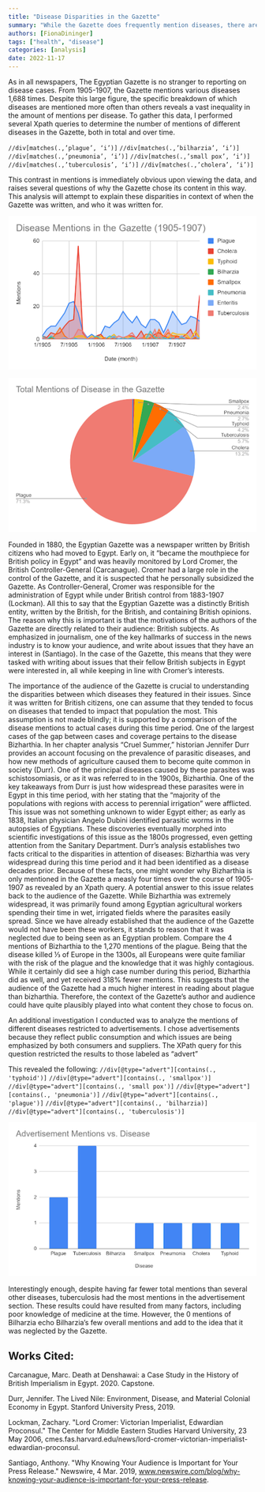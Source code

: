 ```yaml
---
title: "Disease Disparities in the Gazette"
summary: "While the Gazette does frequently mention diseases, there are huge differences in how often different diseases are mentioned. This analysis digs into why that may have occurred."
authors: [FionaDininger]
tags: ["health", "disease"]
categories: [analysis]
date: 2022-11-17
---
```

As in all newspapers, The Egyptian Gazette is no stranger to reporting on disease cases. From 1905-1907, the Gazette mentions various diseases 1,688 times. Despite this large figure, the specific breakdown of which diseases are mentioned more often than others reveals a vast inequality in the amount of mentions per disease. To gather this data, I performed several Xpath queries to determine the number of mentions of different diseases in the Gazette, both in total and over time.

`//div[matches(.,’plague’, ‘i’)]`
`//div[matches(.,’bilharzia’, ‘i’)]`
`//div[matches(.,’pneumonia’, ‘i’)]`
`//div[matches(.,’small pox’, ‘i’)]`
`//div[matches(.,’tuberculosis’, ‘i’)]`
`//div[matches(.,’cholera’, ‘i’)]`

This contrast in mentions is immediately obvious upon viewing the data, and raises several questions of why the Gazette chose its content in this way. This analysis will attempt to explain these disparities in context of when the Gazette was written, and who it was written for.

![1](chart1.png "Total mentions of many of the diseases in the Gazette.")

![2](chart2.png "Total mentions of many of the diseases in the Gazette by month over time.")

Founded in 1880, the Egyptian Gazette was a newspaper written by British citizens who had moved to Egypt. Early on, it “became the mouthpiece for British policy in Egypt” and was heavily monitored by Lord Cromer, the British Controller-General (Carcanague). Cromer had a large role in the control of the Gazette, and it is suspected that he personally subsidized the Gazette. As Controller-General, Cromer was responsible for the administration of Egypt while under British control from 1883-1907 (Lockman). All this to say that the Egyptian Gazette was a distinctly British entity, written by the British, for the British, and containing British opinions. The reason why this is important is that the motivations of the authors of the Gazette are directly related to their audience: British subjects. As emphasized in journalism, one of the key hallmarks of success in the news industry is to know your audience, and write about issues that they have an interest in (Santiago). In the case of the Gazette, this means that they were tasked with writing about issues that their fellow British subjects in Egypt were interested in, all while keeping in line with Cromer’s interests.

The importance of the audience of the Gazette is crucial to understanding the disparities between which diseases they featured in their issues. Since it was written for British citizens, one can assume that they tended to focus on diseases that tended to impact that population the most. This assumption is not made blindly; it is supported by a comparison of the disease mentions to actual cases during this time period. One of the largest cases of the gap between cases and coverage pertains to the disease Bizharthia. In her chapter analysis “Cruel Summer,” historian Jennifer Durr provides an account focusing on the prevalence of parasitic diseases, and how new methods of agriculture caused them to become quite common in society (Durr). One of the principal diseases caused by these parasites was schistosomiasis, or as it was referred to in the 1900s, Bizharthia. One of the key takeaways from Durr is just how widespread these parasites were in Egypt in this time period, with her stating that the “majority of the populations with regions with access to perennial irrigation” were afflicted. This issue was not something unknown to wider Egypt either; as early as 1838, Italian physician Angelo Dubini identified parasitic worms in the autopsies of Egyptians. These discoveries eventually morphed into scientific investigations of this issue as the 1800s progressed, even getting attention from the Sanitary Department. Durr’s analysis establishes two facts critical to the disparities in attention of diseases: Bizharthia was very widespread during this time period and it had been identified as a disease decades prior. Because of these facts, one might wonder why Bizharthia is only mentioned in the Gazette a measly four times over the course of 1905-1907 as revealed by an Xpath query. A potential answer to this issue relates back to the audience of the Gazette. While Bizharthia was extremely widespread, it was primarily found among Egyptian agricultural workers spending their time in wet, irrigated fields where the parasites easily spread. Since we have already established that the audience of the Gazette would not have been these workers, it stands to reason that it was neglected due to being seen as an Egyptian problem. Compare the 4 mentions of Bizharthia to the 1,270 mentions of the plague. Being that the disease killed ⅓ of Europe in the 1300s, all Europeans were quite familiar with the risk of the plague and the knowledge that it was highly contagious. While it certainly did see a high case number during this period, Bizharthia did as well, and yet received 318% fewer mentions. This suggests that the audience of the Gazette had a much higher interest in reading about plague than bizharthia. Therefore, the context of the Gazette’s author and audience could have quite plausibly played into what content they chose to focus on.

An additional investigation I conducted was to analyze the mentions of different diseases restricted to advertisements. I chose advertisements because they reflect public consumption and which issues are being emphasized by both consumers and suppliers. The XPath query for this question restricted the results to those labeled as “advert” 

This revealed the following:
`//div[@type="advert"][contains(., 'typhoid')]`
`//div[@type="advert"][contains(., 'smallpox')]`
`//div[@type="advert"][contains(., 'small pox')]`
`//div[@type="advert"][contains(., 'pneumonia')]`
`//div[@type="advert"][contains(., 'plague')]`
`//div[@type="advert"][contains(., 'bilharzia)]`
`//div[@type="advert"][contains(., 'tuberculosis')]`

![3](pic3.png "Total mentions of many of the diseases in the Gazette by month over time.")

Interestingly enough, despite having far fewer total mentions than several other diseases, tuberculosis had the most mentions in the advertisement section. These results could have resulted from many factors, including poor knowledge of medicine at the time. However, the 0 mentions of Bilharzia echo Bilharzia’s few overall mentions and add to the idea that it was neglected by the Gazette. 

## Works Cited:

Carcanague, Marc. Death at Denshawai: a Case Study in the History of British Imperialism in Egypt. 2020. Capstone.

Durr, Jennifer. The Lived Nile: Environment, Disease, and Material Colonial Economy in Egypt. Stanford University Press, 2019.

Lockman, Zachary. "Lord Cromer: Victorian Imperialist, Edwardian Proconsul." The Center for Middle Eastern Studies Harvard University, 23 May 2006, cmes.fas.harvard.edu/news/lord-cromer-victorian-imperialist-edwardian-proconsul.

Santiago, Anthony. "Why Knowing Your Audience is Important for Your Press Release." Newswire, 4 Mar. 2019, www.newswire.com/blog/why-knowing-your-audience-is-important-for-your-press-release.